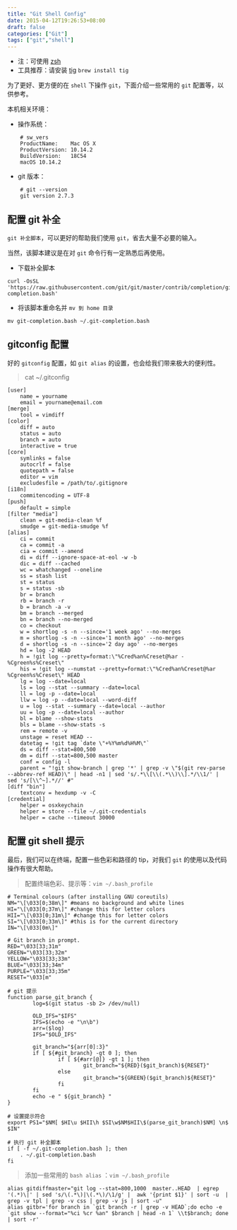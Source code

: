 ```yaml
---
title: "Git Shell Config"
date: 2015-04-12T19:26:53+08:00
draft: false
categories: ["Git"]
tags: ["git","shell"]
---
```



* 注：可使用 [zsh](https://ohmyz.sh/)
* 工具推荐：请安装 [tig](http://jonas.github.io/tig/) `brew install tig`

为了更好、更方便的在 `shell` 下操作 `git`，下面介绍一些常用的 `git` 配置等，以供参考。

本机相关环境：

* 操作系统：

```shell
	# sw_vers
	ProductName:	Mac OS X
	ProductVersion:	10.14.2
	BuildVersion:	18C54
	macOS 10.14.2
```

* git 版本：

```shell
	# git --version
	git version 2.7.3
```

## 配置 git 补全

`git 补全脚本`，可以更好的帮助我们使用 `git`，省去大量不必要的输入。

当然，该脚本建议是在对 `git` 命令行有一定熟悉后再使用。

* 下载补全脚本

```shell
curl -OsSL 'https://raw.githubusercontent.com/git/git/master/contrib/completion/git-completion.bash'
```

* 将该脚本重命名并 `mv 到 home 目录`

```shell
mv git-completion.bash ~/.git-completion.bash
```

## gitconfig 配置

好的 `gitconfig` 配置，如 `git alias` 的设置，也会给我们带来极大的便利性。

> cat ~/.gitconfig

```git
[user]
    name = yourname
    email = yourname@email.com
[merge]
    tool = vimdiff
[color]
    diff = auto
    status = auto
    branch = auto
    interactive = true
[core]
    symlinks = false
    autocrlf = false
    quotepath = false
    editor = vim
    excludesfile = /path/to/.gitignore
[i18n]
    commitencoding = UTF-8
[push]
    default = simple
[filter "media"]
    clean = git-media-clean %f
    smudge = git-media-smudge %f
[alias]
    ci = commit
    ca = commit -a
    cia = commit --amend
    di = diff --ignore-space-at-eol -w -b
    dic = diff --cached
    wc = whatchanged --oneline
    ss = stash list
    st = status
    s = status -sb
    br = branch
    rb = branch -r
    b = branch -a -v
    bm = branch --merged
    bn = branch --no-merged
    co = checkout
    w = shortlog -s -n --since='1 week ago' --no-merges
    m = shortlog -s -n --since='1 month ago' --no-merges
    d = shortlog -s -n --since='2 day ago' --no-merges
    hd = log -2 HEAD
    h = !git log --pretty=format:\"%Cred%an%Creset@%ar - %Cgreen%s%Creset\"
    his = !git log --numstat --pretty=format:\"%Cred%an%Creset@%ar %Cgreen%s%Creset\" HEAD
    lg = log --date=local
    ls = log --stat --summary --date=local
    ll = log -p --date=local
    llw = log -p --date=local --word-diff
    u = log --stat --summary --date=local --author
    uu = log -p --date=local --author
    bl = blame --show-stats
    bls = blame --show-stats -s
    rem = remote -v
    unstage = reset HEAD --
    datetag = !git tag `date \"+%Y%m%d%H%M\"`
    ds = diff --stat=800,500
    dm = diff --stat=800,500 master
    conf = config -l
    parent = "!git show-branch | grep '*' | grep -v \"$(git rev-parse --abbrev-ref HEAD)\" | head -n1 | sed 's/.*\\[\\(.*\\)\\].*/\\1/' | sed 's/[\\^~].*//' #"
[diff "bin"]
    textconv = hexdump -v -C
[credential]
    helper = osxkeychain
    helper = store --file ~/.git-credentials
    helper = cache --timeout 30000

```

## 配置 git shell 提示

最后，我们可以在终端，配置一些色彩和路径的 tip，对我们 `git` 的使用以及代码操作有很大帮助。

> 配置终端色彩、提示等：```vim ~/.bash_profile```

```shell
# Terminal colours (after installing GNU coreutils)
NM="\[\033[0;38m\]" #means no background and white lines
HI="\[\033[0;37m\]" #change this for letter colors
HII="\[\033[0;31m\]" #change this for letter colors
SI="\[\033[0;33m\]" #this is for the current directory
IN="\[\033[0m\]"

# Git branch in prompt.
RED="\033[33;31m"
GREEN="\033[33;32m"
YELLOW="\033[33;33m"
BLUE="\033[33;34m"
PURPLE="\033[33;35m"
RESET="\033[m"

# git 提示
function parse_git_branch {
        log=$(git status -sb 2> /dev/null)

        OLD_IFS="$IFS"
        IFS=$(echo -e "\n\b")
        arr=($log)
        IFS="$OLD_IFS"

        git_branch="${arr[0]:3}"
        if [ ${#git_branch} -gt 0 ]; then
                if [ ${#arr[@]} -gt 1 ]; then
                        git_branch="${RED}($git_branch)${RESET}"
                else
                        git_branch="${GREEN}($git_branch)${RESET}"
                fi
        fi
        echo -e " ${git_branch} "
}

# 设置提示符合
export PS1="$NM[ $HI\u $HII\h $SI\w$NM$HII\$(parse_git_branch)$NM] \n$ $IN"

# 执行 git 补全脚本
if [ -f ~/.git-completion.bash ]; then
	. ~/.git-completion.bash
fi

```

> 添加一些常用的 `bash alias` ：```vim ~/.bash_profile```

```shell
alias gitdiffmaster="git log --stat=800,1000  master..HEAD  | egrep '(.*)\|' | sed 's/\(.*\)|\(.*\)/\1/g' |  awk '{print $1}' | sort -u  | grep -v tpl | grep -v css | grep -v js | sort -u"
alias gitbr='for branch in `git branch -r | grep -v HEAD`;do echo -e `git show --format="%ci %cr %an" $branch | head -n 1` \\t$branch; done | sort -r'

```